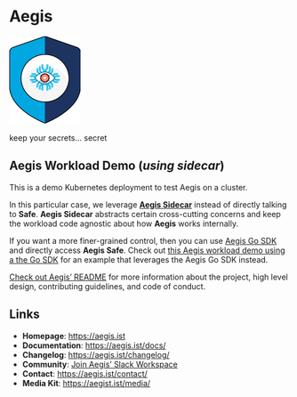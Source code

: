 # Aegis

![Aegis](assets/aegis-icon.png "Aegis")

keep your secrets… secret

## Aegis Workload Demo (*using sidecar*)

This is a demo Kubernetes deployment to test Aegis on a cluster.

In this particular case, we leverage [**Aegis Sidecar**][aegis-sidecar] instead
of directly talking to **Safe**. **Aegis Sidecar** abstracts certain cross-cutting
concerns and keep the workload code agnostic about how **Aegis** works internally.

If you want a more finer-grained control, then you can use [Aegis Go SDK][aegis-sdk-go]
and directly access **Aegis Safe**. Check out [this Aegis workload demo 
using a the Go SDK][aegis-demo-sidecar] for an example that leverages
the Aegis Go SDK instead.

[aegis-sidecar]: https://github.com/zerotohero-dev/aegis-sidecar
[aegis-sdk-go]: https://github.com/zerotohero-dev/aegis-sdk-go
[aegis-demo-sidecar]: https://github.com/zerotohero-dev/aegis-workload-demo-using-sidecar

[Check out Aegis’ README][aegis-readme] for more information about the project,
high level design, contributing guidelines, and code of conduct.

[aegis]: https://github.com/zerotohero-dev/aegis "Aegis"
[aegis-readme]: https://github.com/zerotohero-dev/aegis/blob/main/README.md "Aegis README"

## Links

* **Homepage**: <https://aegis.ist>
* **Documentation**: <https://aegis.ist/docs/>
* **Changelog**: <https://aegis.ist/changelog/>
* **Community**: [Join Aegis’ Slack Workspace][slack-invite]
* **Contact**: <https://aegis.ist/contact/>
* **Media Kit**: <https://aegist.ist/media/>

[slack-invite]: https://join.slack.com/t/aegis-6n41813/shared_invite/zt-1myzqdi6t-jTvuRd1zDLbHX0gN8VkCqg "Join aegis.slack.com"
